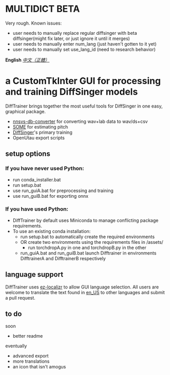 # MULTIDICT BETA
Very rough. 
Known issues:
- user needs to manually replace regular diffsinger with beta diffsinger(might fix later, or just ignore it until it merges)
- user needs to manually enter num_lang (just haven't gotten to it yet)
- user needs to manually set use_lang_id (need to research behavior)

**English** *[中文（正體）](./README-zh.md)*

# a CustomTkInter GUI for processing and training DiffSinger models
DiffTrainer brings together the most useful tools for DiffSinger in one easy, graphical package.
- [nnsvs-db-converter](https://github.com/UtaUtaUtau/nnsvs-db-converter) for converting wav+lab data to wav/ds+csv
- [SOME](https://github.com/openvpi/SOME) for estimating pitch
- [DiffSinger](https://github.com/openvpi/DiffSinger)'s primary training
- OpenUtau export scripts
## setup options
### If you have never used Python:
- run conda_installer.bat
- run setup.bat
- use run_guiA.bat for preprocessing and training
- use run_guiB.bat for exporting onnx

### If you have used Python:
- DiffTrainer by default uses Miniconda to manage conflicting package requirements.
- To use an existing conda installation:
  - run setup.bat to automatically create the required environments
  - OR create two environments using the requirements files in /assets/
    - run torchdropA.py in one and torchdropB.py in the other
  - run_guiA.bat and run_guiB.bat launch Difftrainer in environments DifftrainerA and DifftrainerB respectively


## language support
DiffTrainer uses [ez-localizr](https://github.com/spicytigermeat/ez-localizr/tree/main) to allow GUI language selection. All users are welcome to translate the text found in [en_US](/strings/en_US.yaml) to other languages and submit a pull request.

## to do
soon
- better readme

eventually
- advanced export
- more translations
- an icon that isn't amogus
